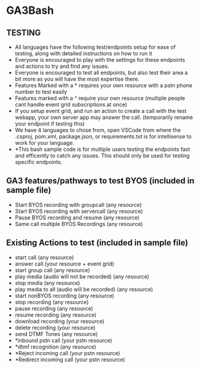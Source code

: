 # GA3Bash

## TESTING
- All languages have the following test/endpoints setup for ease of testing, along with detailed instructions on how to run it
- Everyone is encouraged to play with the settings for these endpoints and actions to try and find any issues. 
- Everyone is encouraged to test all endpoints, but also test their area a bit more as you will have the most expertise there. 
- Features Marked with a * requires your own resource with a pstn phone number to test easily
- Features marked with a ^ require your own resource (multiple people cant handle event grid subscriptions at once)
- If you setup event grid, and run an action to create a call with the test webapp, your own server app may answer the call. (temporarily rename your endpoint if testing this)
- We have 4 languages to chose from, open VSCode from where the .csproj, pom.xml, package.json, or requirements.txt is for intellisense to work for your language. 
- *This bash sample code is for multiple users testing the endpoints  fast and efficently to catch any issues. This should only be used for testing specific endpoints.


## GA3 features/pathways to test BYOS (included in sample file)
- Start BYOS recording with groupcall (any resource)
- Start BYOS recording with servercall (any resource)
- Pause BYOS recording and resume (any resource)
- Same call multiple BYOS Recordings (any resource)

## Existing Actions to test (included in sample file)
- start call (any resource)
- answer call (your resource + event grid)
- start group call (any resource)
- play media (audio will not be recorded) (any resource)
- stop media (any resource)
- play media to all (audio will be recorded) (any resource)
- start nonBYOS recording (any resource)
- stop recording (any resource)
- pause recording (any resource)
- resume recording (any resource)
- download recording (your resource)
- delete recording (your resource)
- send DTMF Tones (any resource)
- *inbound pstn call (your pstn resource)
- *dtmf recognition (any resource)
- *Reject incoming call (your pstn resource)
- *Redirect incoming call (your pstn resource)